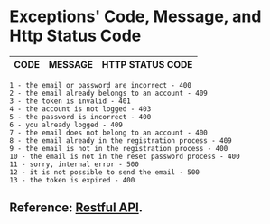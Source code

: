# Exceptions' Code, Message, and Http Status Code

|CODE|MESSAGE|HTTP STATUS CODE|
|---|---|---|

    1 - the email or password are incorrect - 400
    2 - the email already belongs to an account - 409
    3 - the token is invalid - 401
    4 - the account is not logged - 403
    5 - the password is incorrect - 400
    6 - you already logged - 409
    7 - the email does not belong to an account - 400
    8 - the email already in the registration process - 409
    9 - the email is not in the registration process - 400
    10 - the email is not in the reset password process - 400
    11 - sorry, internal error - 500
    12 - it is not possible to send the email - 500
    13 - the token is expired - 400

## Reference: [Restful API](https://restfulapi.net/http-status-codes/).